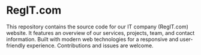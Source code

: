 # RegIT.com
This repository contains the source code for our IT company (RegIT.com) website. It features an overview of our services, projects, team, and contact information. Built with modern web technologies for a responsive and user-friendly experience. Contributions and issues are welcome.
